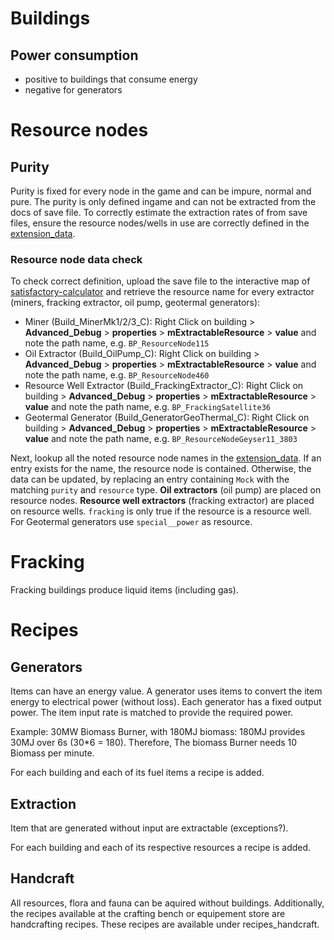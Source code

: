 # Buildings
## Power consumption
- positive to buildings that consume energy
- negative for generators

# Resource nodes
## Purity
Purity is fixed for every node in the game and can be impure, normal and pure. The purity is only defined ingame and can not be extracted from the docs of save file. To correctly estimate the extraction rates of from save files, ensure the resource nodes/wells in use are correctly defined in the [extension_data](../extension_data.json).

### Resource node data check
To check correct definition, upload the save file to the interactive map of [satisfactory-calculator](https://satisfactory-calculator.com/en/interactive-map) and retrieve the resource name for every extractor (miners, fracking extractor, oil pump, geotermal generators):
- Miner (Build_MinerMk1/2/3_C): Right Click on building > **Advanced_Debug** > **properties** > **mExtractableResource** > **value** and note the path name, e.g. `BP_ResourceNode115`
- Oil Extractor (Build_OilPump_C): Right Click on building > **Advanced_Debug** > **properties** > **mExtractableResource** > **value** and note the path name, e.g. `BP_ResourceNode460`
- Resource Well Extractor (Build_FrackingExtractor_C): Right Click on building > **Advanced_Debug** > **properties** > **mExtractableResource** > **value** and note the path name, e.g. `BP_FrackingSatellite36`
- Geotermal Generator (Build_GeneratorGeoThermal_C): Right Click on building > **Advanced_Debug** > **properties** > **mExtractableResource** > **value** and note the path name, e.g. `BP_ResourceNodeGeyser11_3803`

Next, lookup all the noted resource node names in the [extension_data](../extension_data.json). If an entry exists for the name, the resource node is contained. Otherwise, the data can be updated, by replacing an entry containing `Mock` with the matching ``purity`` and ``resource`` type. **Oil extractors** (oil pump) are placed on resource nodes. **Resource well extractors** (fracking extractor) are placed on resource wells. `fracking` is only true if the resource is a resource well. For Geotermal generators use `special__power` as resource.

# Fracking
Fracking buildings produce liquid items (including gas).

# Recipes


## Generators
Items can have an energy value. A generator uses items to convert the item energy to electrical power (without loss). Each generator has a fixed output power. The item input rate is matched to provide the required power.

Example: 30MW Biomass Burner, with 180MJ biomass: 180MJ provides 30MJ over 6s (30*6 = 180). Therefore, The biomass Burner needs 10 Biomass per minute.

For each building and each of its fuel items a recipe is added.

## Extraction
Item that are generated without input are extractable (exceptions?). 

For each building and each of its respective resources a recipe is added.

## Handcraft

All resources, flora and fauna can be aquired without buildings. Additionally, the recipes available at the crafting bench or equipement store are handcrafting recipes. These recipes are available under recipes_handcraft.
